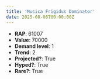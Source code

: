 ```yaml
---
title: 'Musica Frigidus Dominator'
date: 2025-08-06T00:00:00Z
---
```

- **RAP**: 61007
- **Value**: 70000
- **Demand level**: 1
- **Trend**: 2
- **Projected?**: True
- **Hyped?**: True
- **Rare?**: True
